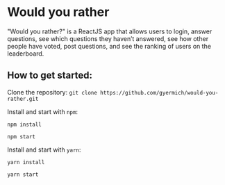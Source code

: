 # Would you rather

"Would you rather?" is a ReactJS app that allows users to login, answer questions, see which questions they haven’t answered, see how other people have voted, post questions, and see the ranking of users on the leaderboard.

## How to get started:

Clone the repository:
`git clone https://github.com/gyermich/would-you-rather.git`

Install and start with `npm`:

`npm install`

`npm start`


Install and start with `yarn`:

`yarn install`

`yarn start`
